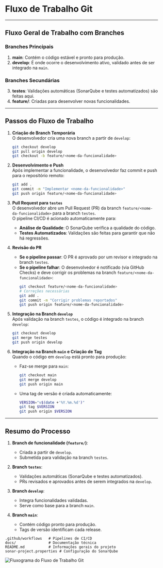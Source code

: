 # Fluxo de Trabalho Git

---

## Fluxo Geral de Trabalho com Branches

### Branches Principais
1. **main**: Contém o código estável e pronto para produção.
2. **develop**: É onde ocorre o desenvolvimento ativo, validado antes de ser integrado na `main`.

### Branches Secundárias
3. **testes**: Validações automáticas (SonarQube e testes automatizados) são feitas aqui.
4. **feature/<nome-da-funcionalidade>**: Criadas para desenvolver novas funcionalidades.

---

## Passos do Fluxo de Trabalho

1. **Criação de Branch Temporária**  
O desenvolvedor cria uma nova branch a partir de `develop`:
   ```bash
   git checkout develop
   git pull origin develop
   git checkout -b feature/<nome-da-funcionalidade>
   ```

2. **Desenvolvimento e Push**  
Após implementar a funcionalidade, o desenvolvedor faz commit e push para o repositório remoto:
   ```bash
   git add .
   git commit -m "Implementar <nome-da-funcionalidade>"
   git push origin feature/<nome-da-funcionalidade>
   ```

3. **Pull Request para `testes`**  
O desenvolvedor abre um Pull Request (PR) da branch `feature/<nome-da-funcionalidade>` para a branch `testes`.  
O pipeline CI/CD é acionado automaticamente para:  
   - **Análise de Qualidade**: O SonarQube verifica a qualidade do código.  
   - **Testes Automatizados**: Validações são feitas para garantir que não há regressões.

4. **Revisão do PR**  
   - **Se o pipeline passar**: O PR é aprovado por um revisor e integrado na branch `testes`.  
   - **Se o pipeline falhar**: O desenvolvedor é notificado (via GitHub Checks) e deve corrigir os problemas na branch `feature/<nome-da-funcionalidade>`:  
     ```bash
     git checkout feature/<nome-da-funcionalidade>
     # Correções necessárias
     git add .
     git commit -m "Corrigir problemas reportados"
     git push origin feature/<nome-da-funcionalidade>
     ```

5. **Integração na Branch `develop`**  
Após validação na branch `testes`, o código é integrado na branch `develop`:  
   ```bash
   git checkout develop
   git merge testes
   git push origin develop
   ```

6. **Integração na Branch `main` e Criação de Tag**  
Quando o código em `develop` está pronto para produção:  
   - Faz-se merge para `main`:  
     ```bash
     git checkout main
     git merge develop
     git push origin main
     ```  
   - Uma tag de versão é criada automaticamente:  
     ```bash
     VERSION="v$(date +'%Y.%m.%d')"
     git tag $VERSION
     git push origin $VERSION
     ```

---

## Resumo do Processo

1. **Branch de funcionalidade (`feature/`)**:  
   - Criada a partir de `develop`.  
   - Submetida para validação na branch `testes`.  

2. **Branch `testes`**:  
   - Validações automáticas (SonarQube e testes automatizados).  
   - PRs revisados e aprovados antes de serem integrados na `develop`.  

3. **Branch `develop`**:  
   - Integra funcionalidades validadas.  
   - Serve como base para a branch `main`.  

4. **Branch `main`**:  
   - Contém código pronto para produção.  
   - Tags de versão identificam cada release.

```plaintext
.github/workflows   # Pipelines de CI/CD
docs/               # Documentação técnica
README.md           # Informações gerais do projeto
sonar-project.properties # Configuração do SonarQube
````

![Fluxograma do Fluxo de Trabalho Git](images/diagram.png)

